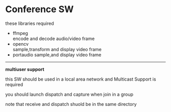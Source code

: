 # Conference SW
these libraries required
* ffmpeg    
encode and decode audio/video frame
* opencv    
sample,transform and display video frame
* portaudio 
sample,and display video frame
---
__multiuser support__ 

this SW should be used in a local area network  and  Multicast Support is required

you should launch dispatch and capture when join in a group

note that receive and dispatch shuold be in the same directory
